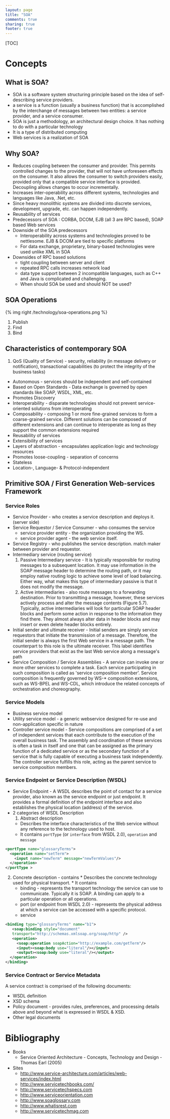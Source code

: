 ```yaml
---
layout: page
title: "SOA"
comments: true
sharing: true
footer: true
---
```


[TOC]



# Concepts

## What is SOA?

* SOA is a software system structuring principle based on the idea of self-describing service providers.
* a service is a function (usually a business function) that is accomplished by the interchange of messages between two entities: a service provider, and a service consumer. 
* SOA is just a methodology, an architectural design choice. It has nothing to do with a particular technology 
* It is a type of distributed computing 
* Web services is a realization of SOA 

## Why SOA?

* Reduces coupling between the consumer and provider. This permits controlled changes to the provider, that will not have unforeseen effects on the consumer. It also allows the consumer to switch providers easily, provided only that a compatible service interface is provided. Decoupling allows changes to occur incrementally.
* Increases inter-operability across different systems, technologies and languages like Java, .Net, etc.
* Since heavy monolithic systems are divided into discrete services, development, upgrade, etc. can happen independently.
* Reusability of services 
* Predecessors of SOA : CORBA, DCOM, EJB (all 3 are RPC based), SOAP based Web services 
* Downside of the SOA predecessors 
  * Interoperability across systems and technologies proved to be nettlesome. EJB & DCOM are tied to specific platforms
  * For data exchange, proprietary, binary-based technologies were used unlike XML in SOA
* Downsides of RPC based solutions 
  * tight coupling between server and client 
  * repeated RPC calls increases network load 
  * data type support between 2 incompatible languages, such as C++ and Java is complicated and challenging. 
  * When should SOA be used and should NOT be used?

## SOA Operations

{% img right /technology/soa-operations.png %}

1. Publish
2. Find
3. Bind

## Characteristics of contemporary SOA

1. QoS (Quality of Service) - security, reliability (in message delivery or notification), transactional capabilities (to protect the integrity of the business tasks)
* Autonomous - services should be independent and self-contained
* Based on Open Standards - Data exchange is governed by open standards like SOAP, WSDL, XML, etc.
* Promotes Discovery
* Interoperability - disparate technologies should not prevent service-oriented solutions from interoperating
* Composability - composing 1 or more fine-grained services to form a coarse-grained service. Different solutions can be composed of different extensions and can continue to interoperate as long as they support the common extensions required
* Reusability of services
* Extensibility of services
* Layers of abstraction - encapsulates application logic and technology resources
* Promotes loose-coupling - separation of concerns
* Stateless
* Location-, Language- & Protocol-independent

## Primitive SOA / First Generation Web-services Framework

### Service Roles

* Service Provider - who creates a service description and deploys it. (server side)
* Service Requestor / Service Consumer - who consumes the service
  * service provider entity - the organization providing the WS.
  * service provider agent - the web service itself.
* Service Registry - who publishes the service description. match maker between provider and requestor.
* Intermediary service (routing service)
  1. Passive Intermediary service - It is typically responsible for routing messages to a subsequent location. It may use information in the SOAP message header to determine the routing path, or it may employ native routing logic to achieve some level of load balancing. Either way, what makes this type of intermediary passive is that it does not modify the message.
  2. Active intermediaries - also route messages to a forwarding destination. Prior to transmitting a message, however, these services actively process and alter the message contents (Figure 5.7). Typically, active intermediaries will look for particular SOAP header blocks and perform some action in response to the information they find there. They almost always alter data in header blocks and may insert or even delete header blocks entirely. 
* Initial sender and ultimate receiver - Initial senders are simply service requestors that initiate the transmission of a message. Therefore, the initial sender is always the first Web service in a message path. The counterpart to this role is the ultimate receiver. This label identifies service providers that exist as the last Web service along a message's path
* Service Composition / Service Assemblies - A service can invoke one or more other services to complete a task. Each service participating in such composition is called as 'service composition member'. Service composition is frequently governed by WS-* composition extensions, such as WS-BPEL and WS-CDL, which introduce the related concepts of orchestration and choreography.

### Service Models

* Business service model
* Utility service model - a generic webservice designed for re-use and non-application specific in nature
* Controller service model - Service compositions are comprised of a set of independent services that each contribute to the execution of the overall business task. The assembly and coordination of these services is often a task in itself and one that can be assigned as the primary function of a dedicated service or as the secondary function of a service that is fully capable of executing a business task independently. The controller service fulfills this role, acting as the parent service to service composition members.

### Service Endpoint or Service Description (WSDL)

* Service Endpoint - A WSDL describes the point of contact for a service provider, also known as the service endpoint or just endpoint. It provides a formal definition of the endpoint interface and also establishes the physical location (address) of the service.
* 2 categories of WSDL Description
  1. Abstract description
    * Describes the interface characteristics of the Web service without any reference to the technology used to host.
    * It contains `portType` (or `interface` from WSDL 2.0), `operation` and `message`

``` xml WSDL Abstract description
<portType name="glossaryTerms">
  <operation name="setTerm">
    <input name="newTerm" message="newTermValues"/>
  </operation>
</portType >
```

  2. Concrete description - contains
    * Describes the concrete technology used for physical transport.
    * It contains
      * binding -  represents the transport technology the service can use to communicate. Typically it is SOAP. A binding can apply to a particular operation or all operations.
      * port (or endpoint from WSDL 2.0) - represents the physical address at which a service can be accessed with a specific protocol.
      * service

``` xml WSDL Concrete description
<binding type="glossaryTerms" name="b1">
   <soap:binding style="document"
   transport="http://schemas.xmlsoap.org/soap/http" />
   <operation>
     <soap:operation soapAction="http://example.com/getTerm"/>
     <input><soap:body use="literal"/></input>
     <output><soap:body use="literal"/></output>
  </operation>
</binding>
```

### Service Contract or Service Metadata 

A service contract is comprised of the following documents:

* WSDL definition
* XSD schema
* Policy document - provides rules, preferences, and processing details above and beyond what is expressed in WSDL & XSD.
* Other legal documents

# Bibliography

* Books
  * Service Oriented Architecture - Concepts, Technology and Design - Thomas Earl (2005)
* Sites
  * http://www.service-architecture.com/articles/web-services/index.html
  * http://www.servicetechbooks.com/
  * http://www.servicetechspecs.com
  * http://www.serviceorientation.com
  * http://www.soaglossary.com
  * http://www.whatisrest.com
  * http://www.servicetechmag.com
